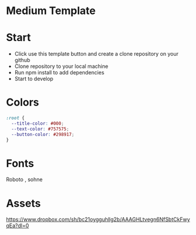 # Medium Template

# Start

- Click use this template button and create a clone repository on your github
- Clone repository to your local machine
- Run npm install to add dependencies
- Start to develop 

# Colors

```css
:root {
  --title-color: #000;
  --text-color: #757575;
  --button-color: #298917;
}
```

# Fonts

Roboto , sohne

# Assets

https://www.dropbox.com/sh/bc21oygguhllg2b/AAAGHLtvegn6NfSbtCkFwyqEa?dl=0
